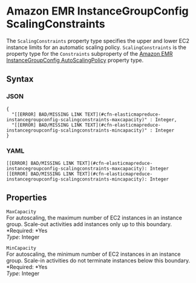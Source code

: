 # Amazon EMR InstanceGroupConfig ScalingConstraints<a name="aws-properties-elasticmapreduce-instancegroupconfig-scalingconstraints"></a>

The `ScalingConstraints` property type specifies the upper and lower EC2 instance limits for an automatic scaling policy\. `ScalingConstraints` is the property type for the `Constraints` subproperty of the [Amazon EMR InstanceGroupConfig AutoScalingPolicy](aws-properties-elasticmapreduce-instancegroupconfig-autoscalingpolicy.md) property type\.

## Syntax<a name="w3ab2c21c14d999b5"></a>

### JSON<a name="aws-properties-elasticmapreduce-instancegroupconfig-scalingconstraints-syntax.json"></a>

```
{
  "[[ERROR] BAD/MISSING LINK TEXT](#cfn-elasticmapreduce-instancegroupconfig-scalingconstraints-maxcapacity)" : Integer,
  "[[ERROR] BAD/MISSING LINK TEXT](#cfn-elasticmapreduce-instancegroupconfig-scalingconstraints-mincapacity)" : Integer
}
```

### YAML<a name="aws-properties-elasticmapreduce-instancegroupconfig-scalingconstraints-syntax.yaml"></a>

```
[[ERROR] BAD/MISSING LINK TEXT](#cfn-elasticmapreduce-instancegroupconfig-scalingconstraints-maxcapacity): Integer
[[ERROR] BAD/MISSING LINK TEXT](#cfn-elasticmapreduce-instancegroupconfig-scalingconstraints-mincapacity): Integer
```

## Properties<a name="w3ab2c21c14d999b7"></a>

`MaxCapacity`  
For autoscaling, the maximum number of EC2 instances in an instance group\. Scale\-out activities add instances only up to this boundary\.  
*Required: *Yes  
*Type*: Integer

`MinCapacity`  
For autoscaling, the minimum number of EC2 instances in an instance group\. Scale\-in activities do not terminate instances below this boundary\.  
*Required: *Yes  
*Type*: Integer